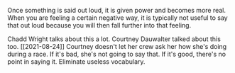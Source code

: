 Once something is said out loud, it is given power and becomes more real. When you are feeling a certain negative way, it is typically not useful to say that out loud because you will then fall further into that feeling.



Chadd Wright talks about this a lot.
Courtney Dauwalter talked about this too. [[2021-08-24]] Courtney doesn't let her crew ask her how she's doing during a race. If it's bad, she's not going to say that. If it's good, there's no point in saying it. Eliminate useless vocabulary.